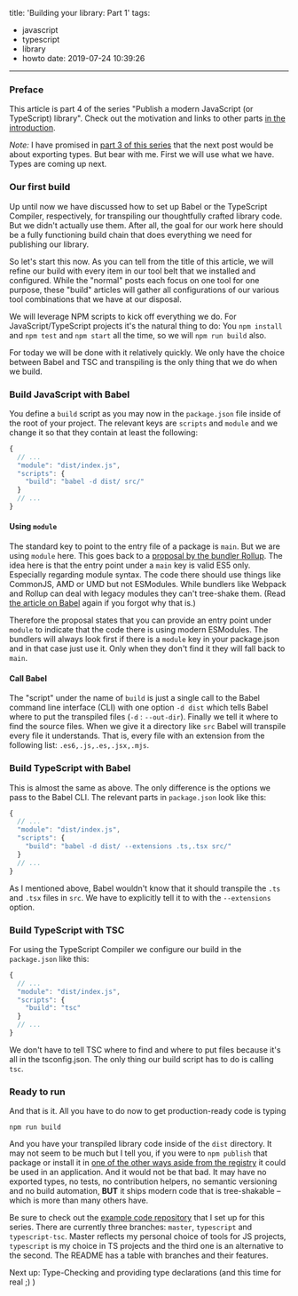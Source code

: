 title: 'Building your library: Part 1'
tags:
  - javascript
  - typescript
  - library
  - howto
date: 2019-07-24 10:39:26
---


### Preface

This article is part 4 of the series "Publish a modern JavaScript (or TypeScript) library". Check out the motivation and links to other parts [in the introduction](http://tobias-barth.net/blog/2019/07/Publish-a-modern-JavaScript-or-TypeScript-library/).

*Note:* I have promised in [part 3 of this series](http://tobias-barth.net/blog/2019/07/Compiling-modern-language-features-with-the-TypeScript-compiler/) that the next post would be about exporting types. But bear with me. First we will use what we have. Types are coming up next.

### Our first build

Up until now we have discussed how to set up Babel or the TypeScript Compiler, respectively, for transpiling our thoughtfully crafted library code. But we didn't actually use them. After all, the goal for our work here should be a fully functioning build chain that does everything we need for publishing our library.

So let's start this now. As you can tell from the title of this article, we will refine our build with every item in our tool belt that we installed and configured. While the "normal" posts each focus on one tool for one purpose, these "build" articles will gather all configurations of our various tool combinations that we have at our disposal.

We will leverage NPM scripts to kick off everything we do. For JavaScript/TypeScript projects it's the natural thing to do: You `npm install` and `npm test` and `npm start` all the time, so we will `npm run build` also.

For today we will be done with it relatively quickly. We only have the choice between Babel and TSC and transpiling is the only thing that we do when we build.

### Build JavaScript with Babel

You define a `build` script as you may now in the `package.json` file inside of the root of your project. The relevant keys are `scripts` and `module` and we change it so that they contain at least the following:

```javascript
{
  // ...
  "module": "dist/index.js",
  "scripts": {
    "build": "babel -d dist/ src/"
  }
  // ...
}
```

#### Using `module`

The standard key to point to the entry file of a package is `main`. But we are using `module` here. This goes back to a [proposal by the bundler Rollup](https://github.com/rollup/rollup/wiki/pkg.module). The idea here is that the entry point under a `main` key is valid ES5 only. Especially regarding module syntax. The code there should use things like CommonJS, AMD or UMD but not ESModules. While bundlers like Webpack and Rollup can deal with legacy modules they can't tree-shake them. (Read [the article on Babel](http://tobias-barth.net/blog/2019/07/Transpile-modern-language-features-with-Babel/) again if you forgot why that is.)

Therefore the proposal states that you can provide an entry point under `module` to indicate that the code there is using modern ESModules. The bundlers will always look first if there is a `module` key in your package.json and in that case just use it. Only when they don't find it they will fall back to `main`.

#### Call Babel

The "script" under the name of `build` is just a single call to the Babel command line interface (CLI) with one option `-d dist` which tells Babel where to put the transpiled files (`-d` : `--out-dir`). Finally we tell it where to find the source files. When we give it a directory like `src` Babel will transpile every file it understands. That is, every file with an extension from the following list: `.es6,.js,.es,.jsx,.mjs`.

### Build TypeScript with Babel

This is almost the same as above. The only difference is the options we pass to the Babel CLI. The relevant parts in `package.json` look like this:

```javascript
{
  // ...
  "module": "dist/index.js",
  "scripts": {
    "build": "babel -d dist/ --extensions .ts,.tsx src/"
  }
  // ...
}
```

As I mentioned above, Babel wouldn't know that it should transpile the `.ts` and `.tsx` files in `src`. We have to explicitly tell it to with the `--extensions` option.

### Build TypeScript with TSC

For using the TypeScript Compiler we configure our build in the `package.json` like this:


```javascript
{
  // ...
  "module": "dist/index.js",
  "scripts": {
    "build": "tsc"
  }
  // ...
}
```

We don't have to tell TSC where to find and where to put files because it's all in the tsconfig.json. The only thing our build script has to do is calling `tsc`.

### Ready to run

And that is it. All you have to do now to get production-ready code is typing

```
npm run build
```

And you have your transpiled library code inside of the `dist` directory. It may not seem to be much but I tell you, if you were to `npm publish` that package or install it in [one of the other ways aside from the registry](https://docs.npmjs.com/cli/install.html) it could be used in an application. And it would not be that bad. It may have no exported types, no tests, no contribution helpers, no semantic versioning and no build automation, **BUT** it ships modern code that is tree-shakable – which is more than many others have.

Be sure to check out the [example code repository](https://github.com/4nduril/library-starter) that I set up for this series. There are currently three branches: `master`, `typescript` and `typescript-tsc`. Master reflects my personal choice of tools for JS projects, `typescript` is my choice in TS projects and the third one is an alternative to the second. The README has a table with branches and their features.

Next up: Type-Checking and providing type declarations (and this time for real ;) )
